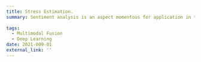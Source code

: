 ```yaml
---
title: Stress Estimation.
summary: Sentiment analysis is an aspect momentous for application in the future. Especially, emotional stress estimation helps improve our life. 
    
tags:
  - Multimodal Fusion
  - Deep Learning
date: 2021-009-01
external_link: ''
---
```

